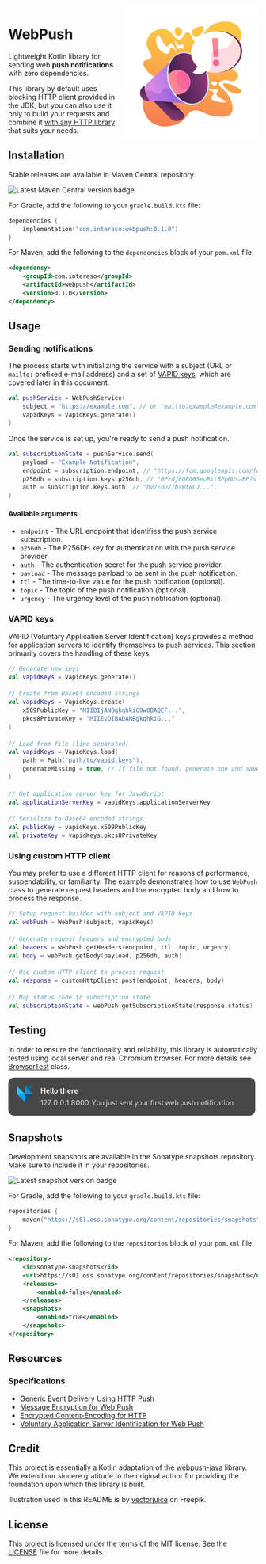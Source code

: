 <img src="docs/illustration.jpg" align="right" width="270" height="270">

# WebPush

Lightweight Kotlin library for sending web **push notifications** with zero dependencies.

This library by default uses blocking HTTP client provided in the JDK, but you can also use it only to
build your requests and combine it [with any HTTP library](#using-custom-http-client) that suits your needs.

## Installation

Stable releases are available in Maven Central repository.

![Latest Maven Central version badge](https://img.shields.io/maven-central/v/com.interaso/webpush?color=blue)

For Gradle, add the following to your `gradle.build.kts` file:

```kotlin
dependencies {
    implementation("com.interaso:webpush:0.1.0")
}
```

For Maven, add the following to the `dependencies` block of your `pom.xml` file:

```xml
<dependency>
    <groupId>com.interaso</groupId>
    <artifactId>webpush</artifactId>
    <version>0.1.0</version>
</dependency>
```

## Usage

### Sending notifications

The process starts with initializing the service with a subject (URL or `mailto:` prefixed e-mail address) 
and a set of [VAPID keys](#vapid-keys), which are covered later in this document.

```kotlin
val pushService = WebPushService(
    subject = "https://example.com", // or "mailto:example@example.com"
    vapidKeys = VapidKeys.generate()
)
```

Once the service is set up, you're ready to send a push notification.

```kotlin
val subscriptionState = pushService.send(
    payload = "Example Notification",
    endpoint = subscription.endpoint, // "https://fcm.googleapis.com/fcm/send/...",
    p256dh = subscription.keys.p256dh, // "BPzdj8OB06SepRit5FpHUsaEPfs...",
    auth = subscription.keys.auth, // "hv2EhUZIbsWt8CJ...",
)
```

#### Available arguments

- `endpoint` - The URL endpoint that identifies the push service subscription.
- `p256dh` - The P256DH key for authentication with the push service provider.
- `auth` - The authentication secret for the push service provider.
- `payload` - The message payload to be sent in the push notification.
- `ttl` - The time-to-live value for the push notification (optional).
- `topic` - The topic of the push notification (optional).
- `urgency` - The urgency level of the push notification (optional).

### VAPID keys

VAPID (Voluntary Application Server Identification) keys provides a method for application servers to identify
themselves to push services. This section primarily covers the handling of these keys.

```kotlin
// Generate new keys
val vapidKeys = VapidKeys.generate()

// Create from Base64 encoded strings 
val vapidKeys = VapidKeys.create(
    x509PublicKey = "MIIBIjANBgkqhkiG9w0BAQEF...",
    pkcs8PrivateKey = "MIIEvQIBADANBgkqhkiG..."
)

// Load from file (line separated)
val vapidKeys = VapidKeys.load(
    path = Path("path/to/vapid.keys"),
    generateMissing = true, // If file not found, generate one and save it
)

// Get application server key for JavaScript
val applicationServerKey = vapidKeys.applicationServerKey

// Serialize to Base64 encoded strings
val publicKey = vapidKeys.x509PublicKey
val privateKey = vapidKeys.pkcs8PrivateKey
```

### Using custom HTTP client

You may prefer to use a different HTTP client for reasons of performance, suspendability, or familiarity.
The example demonstrates how to use `WebPush` class to generate request headers and the encrypted body
and how to process the response.

```kotlin
// Setup request builder with subject and VAPID keys
val webPush = WebPush(subject, vapidKeys)

// Generate request headers and encrypted body
val headers = webPush.getHeaders(endpoint, ttl, topic, urgency)
val body = webPush.getBody(payload, p256dh, auth)

// Use custom HTTP client to process request
val response = customHttpClient.post(endpoint, headers, body)

// Map status code to subscription state
val subscriptionState = webPush.getSubscriptionState(response.status)
```

## Testing

In order to ensure the functionality and reliability, this library is automatically tested using local server and real
Chromium browser. For more details see [BrowserTest](src/test/kotlin/com/interaso/webpush/BrowserTest.kt) class.

![Notification](docs/notification.png)

## Snapshots

Development snapshots are available in the Sonatype snapshots repository. Make sure to include it in your repositories.

![Latest snapshot version badge](https://img.shields.io/nexus/s/com.interaso/webpush?label=latest%20version&color=blue&server=https%3A%2F%2Fs01.oss.sonatype.org%2F)

For Gradle, add the following to your `gradle.build.kts` file:

```kotlin
repositories {
    maven("https://s01.oss.sonatype.org/content/repositories/snapshots")
}
```

For Maven, add the following to the `repositories` block of your `pom.xml` file:

```xml
<repository>
    <id>sonatype-snapshots</id>
    <url>https://s01.oss.sonatype.org/content/repositories/snapshots</url>
    <releases>
        <enabled>false</enabled>
    </releases>
    <snapshots>
        <enabled>true</enabled>
    </snapshots>
</repository>
```

## Resources

### Specifications

- [Generic Event Delivery Using HTTP Push](https://tools.ietf.org/html/draft-ietf-webpush-protocol-11)
- [Message Encryption for Web Push](https://tools.ietf.org/html/draft-ietf-webpush-encryption-08)
- [Encrypted Content-Encoding for HTTP](https://tools.ietf.org/html/draft-ietf-httpbis-encryption-encoding-02)
- [Voluntary Application Server Identification for Web Push](https://tools.ietf.org/html/draft-ietf-webpush-vapid-01)

## Credit

This project is essentially a Kotlin adaptation of the [webpush-java](https://github.com/web-push-libs/webpush-java)
library. We extend our sincere gratitude to the original author for providing the foundation upon which this library is
built.

Illustration used in this README is by [vectorjuice](https://www.freepik.com/free-vector/attention-attraction-important-announcement-warning-information-sharing-latest-news-loudspeaker-megaphone-bullhorn-with-exclamation-mark-vector-isolated-concept-metaphor-illustration_12083537.htm#query=notification&position=10&from_view=search&track=sph) on Freepik.

## License

This project is licensed under the terms of the MIT license. See the [LICENSE](/LICENSE) file for more details.
